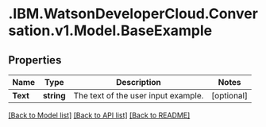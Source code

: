 # .IBM.WatsonDeveloperCloud.Conversation.v1.Model.BaseExample
## Properties

Name | Type | Description | Notes
------------ | ------------- | ------------- | -------------
**Text** | **string** | The text of the user input example. | [optional] 

[[Back to Model list]](../README.md#documentation-for-models) [[Back to API list]](../README.md#documentation-for-api-endpoints) [[Back to README]](../README.md)


